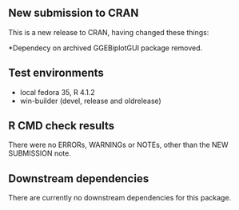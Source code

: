 ## New submission to CRAN
This is a new release to CRAN, having changed these things:

*Dependecy on archived GGEBiplotGUI package removed.

## Test environments
* local fedora 35, R 4.1.2
* win-builder (devel, release and oldrelease)

## R CMD check results
There were no ERRORs, WARNINGs or NOTEs, other than the NEW SUBMISSION note.

## Downstream dependencies
There are currently no downstream dependencies for this package.
